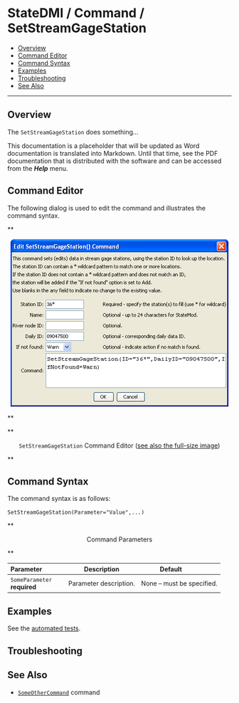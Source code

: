 # StateDMI / Command / SetStreamGageStation #

* [Overview](#overview)
* [Command Editor](#command-editor)
* [Command Syntax](#command-syntax)
* [Examples](#examples)
* [Troubleshooting](#troubleshooting)
* [See Also](#see-also)

-------------------------

## Overview ##

The `SetStreamGageStation` does something...

This documentation is a placeholder that will be updated as Word documentation is translated into Markdown.
Until that time, see the PDF documentation that is distributed with the software and can be accessed
from the ***Help*** menu.

## Command Editor ##

The following dialog is used to edit the command and illustrates the command syntax.

**<p style="text-align: center;">
![SetStreamGageStation](SetStreamGageStation.png)
</p>**

**<p style="text-align: center;">
`SetStreamGageStation` Command Editor (<a href="../SetStreamGageStation.png">see also the full-size image</a>)
</p>**

## Command Syntax ##

The command syntax is as follows:

```text
SetStreamGageStation(Parameter="Value",...)
```
**<p style="text-align: center;">
Command Parameters
</p>**

| **Parameter**&nbsp;&nbsp;&nbsp;&nbsp;&nbsp;&nbsp;&nbsp;&nbsp;&nbsp;&nbsp;&nbsp;&nbsp; | **Description** | **Default**&nbsp;&nbsp;&nbsp;&nbsp;&nbsp;&nbsp;&nbsp;&nbsp;&nbsp;&nbsp; |
| --------------|-----------------|----------------- |
|`SomeParameter`<br>**required**|Parameter description.|None – must be specified.|

## Examples ##

See the [automated tests](https://github.com/OpenCDSS/cdss-app-statedmi-test/tree/master/test/regression/commands/SetStreamGageStation).

## Troubleshooting ##

## See Also ##

* [`SomeOtherCommand`](../SomeOtherCommand/SomeOtherCommand) command
